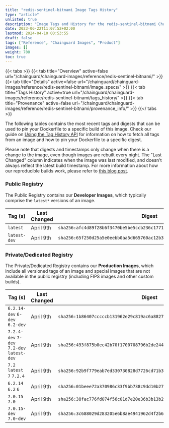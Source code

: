 ```yaml
---
title: "redis-sentinel-bitnami Image Tags History"
type: "article"
unlisted: true
description: "Image Tags and History for the redis-sentinel-bitnami Chainguard Image"
date: 2023-06-22T11:07:52+02:00
lastmod: 2024-04-10 00:53:55
draft: false
tags: ["Reference", "Chainguard Images", "Product"]
images: []
weight: 700
toc: true
---
```


{{< tabs >}}
{{< tab title="Overview" active=false url="/chainguard/chainguard-images/reference/redis-sentinel-bitnami/" >}}
{{< tab title="Details" active=false url="/chainguard/chainguard-images/reference/redis-sentinel-bitnami/image_specs/" >}}
{{< tab title="Tags History" active=true url="/chainguard/chainguard-images/reference/redis-sentinel-bitnami/tags_history/" >}}
{{< tab title="Provenance" active=false url="/chainguard/chainguard-images/reference/redis-sentinel-bitnami/provenance_info/" >}}
{{</ tabs >}}

The following tables contains the most recent tags and digests that can be used to pin your Dockerfile to a specific build of this image. Check our guide on [Using the Tag History API](/chainguard/chainguard-images/using-the-tag-history-api/) for information on how to fetch all tags from an image and how to pin your Dockerfile to a specific digest.

Please note that digests and timestamps only change when there is a change to the image, even though images are rebuilt every night. The "Last Changed" column indicates when the image was last modified, and doesn't always reflect the latest build timestamp. For more information about how our reproducible builds work, please refer to [this blog post](https://www.chainguard.dev/unchained/reproducing-chainguards-reproducible-image-builds).

### Public Registry
The Public Registry contains our **Developer Images**, which typically comprise the `latest*` versions of an image.

| Tag (s)       | Last Changed | Digest                                                                    |
|---------------|--------------|---------------------------------------------------------------------------|
|  `latest`     | April 9th    | `sha256:afc4d89f28b6f3470be5be5ccb236c177113147d3ca0507579bfadcb9c2b8f20` |
|  `latest-dev` | April 9th    | `sha256:65f250d25a5e0eebb0aa5d665760ac12b3b2fcf32e91bea669db191b628f23eb` |


### Private/Dedicated Registry
The Private/Dedicated Registry contains our **Production Images**, which include all versioned tags of an image and special images that are not available in the public registry (including FIPS images and other custom builds).

| Tag (s)                                     | Last Changed | Digest                                                                    |
|---------------------------------------------|--------------|---------------------------------------------------------------------------|
|  `6.2.14-dev` `6-dev` `6.2-dev`             | April 9th    | `sha256:1b86407cccccb131962e29c819ac6a8827f8c5fe50b7a0234416409e1cd01417` |
|  `7.2.4-dev` `7-dev` `7.2-dev` `latest-dev` | April 9th    | `sha256:493f875b0ec42b70f1700708796b2de244151a2bc8e6c15528fda8a3821685cd` |
|  `7.2` `latest` `7` `7.2.4`                 | April 9th    | `sha256:92b9f779eab7ed330730828d7726cd71b34177dafa27380cc34e043e1d45ef86` |
|  `6.2.14` `6.2` `6`                         | April 9th    | `sha256:01beee72a370986c33f9bb738c9dd10b27b936f084cb8732d0525e2c981d382a` |
|  `7.0.15` `7.0`                             | April 9th    | `sha256:38fac776fd074f56c01d7e20e36b3b13b2b35d5ae5bf3114b6d0d5839a1695c6` |
|  `7.0.15-dev` `7.0-dev`                     | April 9th    | `sha256:3c688029d283205e6b8ae4941962d4f2b694499b9fdca85bf6f0498ab562be76` |

